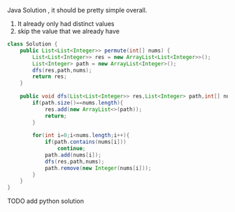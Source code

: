 
Java Solution , it should be pretty simple overall.

1. It already only had distinct values
2. skip the value that we already have

```Java
class Solution {
    public List<List<Integer>> permute(int[] nums) {
        List<List<Integer>> res = new ArrayList<List<Integer>>();
        List<Integer> path = new ArrayList<Integer>();
        dfs(res,path,nums);
        return res;
    }
    
    public void dfs(List<List<Integer>> res,List<Integer> path,int[] nums) {
        if(path.size()==nums.length){
            res.add(new ArrayList<>(path));
            return;
        }
        
        for(int i=0;i<nums.length;i++){
            if(path.contains(nums[i]))
                continue;
            path.add(nums[i]);
            dfs(res,path,nums);
            path.remove(new Integer(nums[i]));
        }
    }
}

```

TODO add python solution